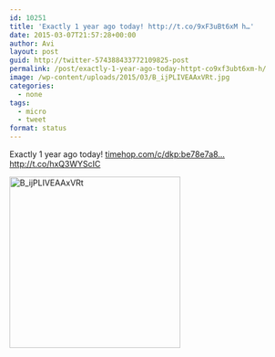 ```yaml
---
id: 10251
title: 'Exactly 1 year ago today! http://t.co/9xF3uBt6xM h…'
date: 2015-03-07T21:57:28+00:00
author: Avi
layout: post
guid: http://twitter-574388433772109825-post
permalink: /post/exactly-1-year-ago-today-httpt-co9xf3ubt6xm-h/
image: /wp-content/uploads/2015/03/B_ijPLIVEAAxVRt.jpg
categories:
  - none
tags:
  - micro
  - tweet
format: status
---
```

Exactly 1 year ago today! [timehop.com/c/dkp:be78e7a8…](http://timehop.com/c/dkp:be78e7a8935725dc5594c7020d6229ed:13616499:13616499:e128f) http://t.co/hxQ3WYScIC

<img width="300" height="300" src="http://aviflax.com/wp-content/uploads/2015/03/B_ijPLIVEAAxVRt-300x300.jpg" class="attachment-medium" alt="B_ijPLIVEAAxVRt" />